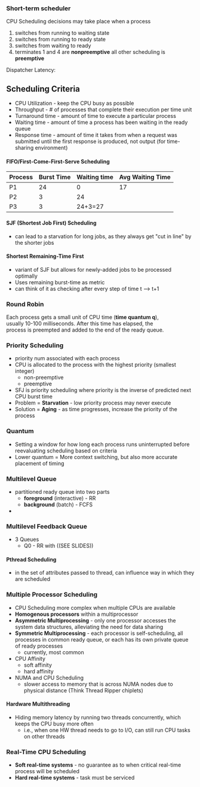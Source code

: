 
### **Short-term scheduler**

CPU Scheduling decisions may take place when a process
1. switches from running to waiting state
2. switches from running to ready state
3. switches from waiting to ready
4. terminates
1 and 4 are **nonpreemptive**
all other scheduling is **preemptive**


Dispatcher Latency:

## Scheduling Criteria
- CPU Utilization - keep the CPU busy as possible
- Throughput - # of processes that complete their execution per time unit
- Turnaround time - amount of time to execute a particular process
- Waiting time - amount of time a process has been waiting in the ready queue
- Response time - amount of time it takes from when a request was submitted until the first response is produced, not output (for time-sharing environment)

#### FIFO/First-Come-First-Serve Scheduling

| **Process** | **Burst Time** | **Waiting time** | **Avg Waiting Time** |
| ----------- | -------------- | ---------------- | -------------------- |
| P1          | 24             | 0                | 17                   |
| P2          | 3              | 24               |                      |
| P3          | 3              | 24+3=27          |                      |
#### SJF (Shortest Job First) Scheduling
- can lead to a starvation for long jobs, as they always get "cut in line" by the shorter jobs

#### Shortest Remaining-Time First
- variant of SJF but allows for newly-added jobs to be processed optimally
- Uses remaining burst-time as metric
- can think of it as checking after every step of time t --> t+1

### Round Robin
Each process gets a small unit of CPU time (**time quantum q**),  
usually 10-100 milliseconds. After this time has elapsed, the  
process is preempted and added to the end of the ready queue.

### Priority Scheduling
- priority num associated with each process
- CPU is allocated to the process with the highest priority (smallest integer)
	- non-preemptive
	- preemptive
- SFJ is priority scheduling where priority is the inverse of predicted next CPU burst time
- Problem = **Starvation** - low priority process may never execute
- Solution = **Aging** - as time progresses, increase the priority of the process

### Quantum
- Setting a window for how long each process runs uninterrupted before reevaluating scheduling based on criteria
- Lower quantum = More context switching, but also more accurate placement of timing

### Multilevel Queue
- partitioned ready queue into two parts
	- **foreground** (interactive) - RR
	- **background** (batch) - FCFS
- 
### Multilevel Feedback Queue
- 3 Queues
	- Q0 - RR with 
		((SEE SLIDES))

#### Pthread Scheduling
- in the set of attributes passed to thread, can influence way in which they are scheduled

### Multiple Processor Scheduling
- CPU Scheduling more complex when multiple CPUs are available
- **Homogenous processors** within a multiprocessor
- **Asymmetric Multiprocessing** - only one processor accesses the system data structures, alleviating the need for data sharing
- **Symmetric Multiprocessing** - each processor is self-scheduling, all processes in common ready queue, or each has its own private queue of ready processes
	- currently, most common
- CPU Affinity
	- soft affinity
	- hard affinity
- NUMA and CPU Scheduling
	- slower access to memory that is across NUMA nodes due to physical distance (Think Thread Ripper chiplets)

#### Hardware Multithreading
- Hiding memory latency by running two threads concurrently, which keeps the CPU busy more often
	- i.e., when one HW thread needs to go to I/O, can still run CPU tasks on other threads

### Real-Time CPU Scheduling
- **Soft real-time systems** - no guarantee as to when critical real-time process will be scheduled
- **Hard real-time systems** - task must be serviced